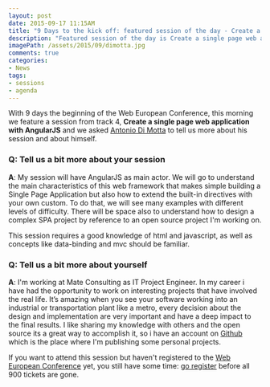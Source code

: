 ```yaml
---
layout: post
date: 2015-09-17 11:15AM
title: "9 Days to the kick off: featured session of the day - Create a single page web application with AngularJS by Antonio Di Motta"
description: "Featured session of the day is Create a single page web application with AngularJS by Antonio Di Motta"
imagePath: /assets/2015/09/dimotta.jpg
comments: true
categories:
- News
tags:
- sessions
- agenda
---
```


With 9 days the beginning of the Web European Conference, this morning we feature a session from track 4, **Create a single page web application with AngularJS** and we asked [Antonio Di Motta](http://www.dimotta.net/) to tell us more about his session and about himself.

### Q: Tell us a bit more about your session
**A**: My session will have AngularJS as main actor. We will go to understand the main characteristics of this web framework that makes simple building a Single Page Application but also how to extend the built-in directives with your own custom. To do that, we will see many examples with different levels of difficulty. There will be space also to understand how to design a complex SPA project by reference to an open source project I'm working on.

This session requires a good knowledge of html and javascript, as well as concepts like data-binding and mvc should be familiar.


### Q: Tell us a bit more about yourself
**A**: I'm working at Mate Consulting as IT Project Engineer. In my career i have had the opportunity to work on interesting projects that have involved the real life. It’s amazing when you see your software working into an industrial or transportation plant like a metro, every decision about the design and implementation are very important and have a deep impact to the final results. I like sharing my knowledge with others and the open source its a great way to accomplish it, so i have an account on [Github](http://Github.com/antdimot) which is the place where I'm publishing some personal projects.

If you want to attend this session but haven't registered to the [Web European Conference](http://webnextconf.eu/) yet, you still have some time: [go register](http://webnextconf.eventbrite.com/) before all 900 tickets are gone.
